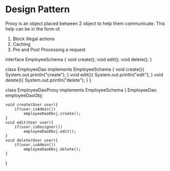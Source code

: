 # Design Pattern

Proxy is an object placed between 2 object to help them communicate. This help can be in the form of.

1. Block illegal actions
2. Caching
3. Pre and Post Processing a request


interface EmployeeSchema {
    void create();
    void edit();
    void delete();
}

class EmployeeDao implements EmployeeSchema {
    void create(){
        System.out.println("create");
    }
    void edit(){
        System.out.println("edit");
    }
    void delete(){
        System.out.println("delete");
    }
}

class EmployeeDaoProxy implements EmployeeSchema {
    EmployeeDao employeeDaoObj;

    void create(User user){
        if(user.isAdmin())
            employeeDaoObvj.create();
    }
    void edit(User user){
        if(user.isDesigner())
            employeeDaoObvj.edit();
    }
    void delete(User user){
        if(user.isAdmin())
            employeeDaoObvj.delete();
    }
}